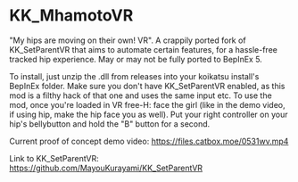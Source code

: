 # KK_MhamotoVR
"My hips are moving on their own! VR". A crappily ported fork of KK_SetParentVR that aims to automate certain features, for a hassle-free tracked hip experience. May or may not be fully ported to BepInEx 5.

To install, just unzip the .dll from releases into your koikatsu install's BepInEx folder. Make sure you don't have KK_SetParentVR enabled, as this mod is a filthy hack of that one and uses the same input etc.
To use the mod, once you're loaded in VR free-H: face the girl (like in the demo video, if using hip, make the hip face you as well). Put your right controller on your hip's bellybutton and hold the "B" button for a second.

Current proof of concept demo video: https://files.catbox.moe/0531wv.mp4

Link to KK_SetParentVR: https://github.com/MayouKurayami/KK_SetParentVR
